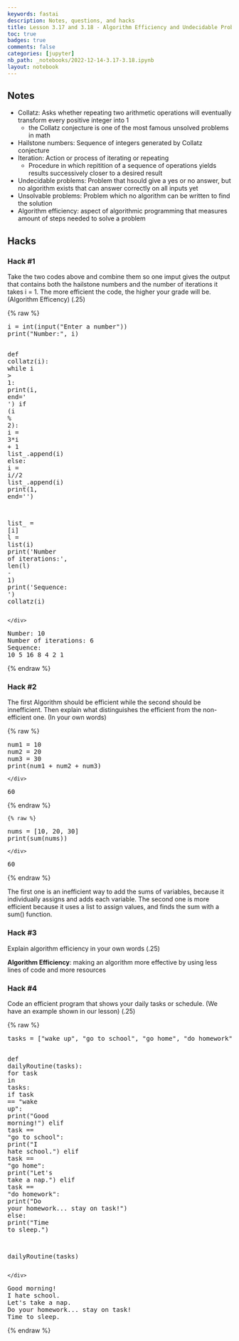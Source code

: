 ```yaml
---
keywords: fastai
description: Notes, questions, and hacks
title: Lesson 3.17 and 3.18 - Algorithm Efficiency and Undecidable Problems
toc: true 
badges: true
comments: false
categories: [jupyter]
nb_path: _notebooks/2022-12-14-3.17-3.18.ipynb
layout: notebook
---
```


<!--
#################################################
### THIS FILE WAS AUTOGENERATED! DO NOT EDIT! ###
#################################################
# file to edit: _notebooks/2022-12-14-3.17-3.18.ipynb
-->

<div class="container" id="notebook-container">
        
<div class="cell border-box-sizing text_cell rendered"><div class="inner_cell">
<div class="text_cell_render border-box-sizing rendered_html">
<h2 id="Notes">Notes<a class="anchor-link" href="#Notes"> </a></h2><ul>
<li>Collatz: Asks whether repeating two arithmetic operations will eventually transform every positive integer into 1<ul>
<li>the Collatz conjecture is one of the most famous unsolved problems in math</li>
</ul>
</li>
<li>Hailstone numbers: Sequence of integers generated by Collatz conjecture</li>
<li>Iteration: Action or process of iterating or repeating<ul>
<li>Procedure in which repitition of a sequence of operations yields results successively closer to a desired result</li>
</ul>
</li>
<li>Undecidable problems: Problem that hsould give a yes or no answer, but no algorithm exists that can answer correctly on all inputs yet</li>
<li>Unsolvable problems: Problem which no algorithm can be written to find the solution</li>
<li>Algorithm efficiency: aspect of algorithmic programming that measures amount of steps needed to solve a problem</li>
</ul>

</div>
</div>
</div>
<div class="cell border-box-sizing text_cell rendered"><div class="inner_cell">
<div class="text_cell_render border-box-sizing rendered_html">
<h2 id="Hacks">Hacks<a class="anchor-link" href="#Hacks"> </a></h2><h3 id="Hack-#1">Hack #1<a class="anchor-link" href="#Hack-#1"> </a></h3><p>Take the two codes above and combine them so one imput gives the output that contains both the hailstone numbers and the number of iterations it takes i = 1. The more efficient the code, the higher your grade will be. (Algorithm Efficency) (.25)</p>

</div>
</div>
</div>
    {% raw %}
    
<div class="cell border-box-sizing code_cell rendered">
<div class="input">

<div class="inner_cell">
    <div class="input_area">
<div class=" highlight hl-ipython3"><pre><span></span><span class="n">i</span> <span class="o">=</span> <span class="nb">int</span><span class="p">(</span><span class="nb">input</span><span class="p">(</span><span class="s2">&quot;Enter a number&quot;</span><span class="p">))</span>
<span class="nb">print</span><span class="p">(</span><span class="s2">&quot;Number:&quot;</span><span class="p">,</span> <span class="n">i</span><span class="p">)</span>

<span class="k">def</span> <span class="nf">collatz</span><span class="p">(</span><span class="n">i</span><span class="p">):</span>
    <span class="k">while</span> <span class="n">i</span> <span class="o">&gt;</span> <span class="mi">1</span><span class="p">:</span>
        <span class="nb">print</span><span class="p">(</span><span class="n">i</span><span class="p">,</span> <span class="n">end</span><span class="o">=</span><span class="s1">&#39; &#39;</span><span class="p">)</span>
        <span class="k">if</span> <span class="p">(</span><span class="n">i</span> <span class="o">%</span> <span class="mi">2</span><span class="p">):</span>
            <span class="n">i</span> <span class="o">=</span> <span class="mi">3</span><span class="o">*</span><span class="n">i</span> <span class="o">+</span> <span class="mi">1</span>
            <span class="n">list_</span><span class="o">.</span><span class="n">append</span><span class="p">(</span><span class="n">i</span><span class="p">)</span>
        <span class="k">else</span><span class="p">:</span>
            <span class="n">i</span> <span class="o">=</span> <span class="n">i</span><span class="o">//</span><span class="mi">2</span>
            <span class="n">list_</span><span class="o">.</span><span class="n">append</span><span class="p">(</span><span class="n">i</span><span class="p">)</span>
    <span class="nb">print</span><span class="p">(</span><span class="mi">1</span><span class="p">,</span> <span class="n">end</span><span class="o">=</span><span class="s1">&#39;&#39;</span><span class="p">)</span>

<span class="n">list_</span> <span class="o">=</span> <span class="p">[</span><span class="n">i</span><span class="p">]</span>
<span class="n">l</span> <span class="o">=</span> <span class="nb">list</span><span class="p">(</span><span class="n">i</span><span class="p">)</span>
<span class="nb">print</span><span class="p">(</span><span class="s1">&#39;Number of iterations:&#39;</span><span class="p">,</span> <span class="nb">len</span><span class="p">(</span><span class="n">l</span><span class="p">)</span> <span class="o">-</span> <span class="mi">1</span><span class="p">)</span>
<span class="nb">print</span><span class="p">(</span><span class="s1">&#39;Sequence: &#39;</span><span class="p">)</span>
<span class="n">collatz</span><span class="p">(</span><span class="n">i</span><span class="p">)</span>
</pre></div>

    </div>
</div>
</div>

<div class="output_wrapper">
<div class="output">

<div class="output_area">

<div class="output_subarea output_stream output_stdout output_text">
<pre>Number: 10
Number of iterations: 6
Sequence: 
10 5 16 8 4 2 1</pre>
</div>
</div>

</div>
</div>

</div>
    {% endraw %}

<div class="cell border-box-sizing text_cell rendered"><div class="inner_cell">
<div class="text_cell_render border-box-sizing rendered_html">
<h3 id="Hack-#2">Hack #2<a class="anchor-link" href="#Hack-#2"> </a></h3><p>The first Algorithm should be efficient while the second should be innefficient. Then explain what distinguishes the efficient from the non-efficient one. (In your own words)</p>

</div>
</div>
</div>
    {% raw %}
    
<div class="cell border-box-sizing code_cell rendered">
<div class="input">

<div class="inner_cell">
    <div class="input_area">
<div class=" highlight hl-ipython3"><pre><span></span><span class="n">num1</span> <span class="o">=</span> <span class="mi">10</span>
<span class="n">num2</span> <span class="o">=</span> <span class="mi">20</span>
<span class="n">num3</span> <span class="o">=</span> <span class="mi">30</span>
<span class="nb">print</span><span class="p">(</span><span class="n">num1</span> <span class="o">+</span> <span class="n">num2</span> <span class="o">+</span> <span class="n">num3</span><span class="p">)</span>
</pre></div>

    </div>
</div>
</div>

<div class="output_wrapper">
<div class="output">

<div class="output_area">

<div class="output_subarea output_stream output_stdout output_text">
<pre>60
</pre>
</div>
</div>

</div>
</div>

</div>
    {% endraw %}

    {% raw %}
    
<div class="cell border-box-sizing code_cell rendered">
<div class="input">

<div class="inner_cell">
    <div class="input_area">
<div class=" highlight hl-ipython3"><pre><span></span><span class="n">nums</span> <span class="o">=</span> <span class="p">[</span><span class="mi">10</span><span class="p">,</span> <span class="mi">20</span><span class="p">,</span> <span class="mi">30</span><span class="p">]</span>
<span class="nb">print</span><span class="p">(</span><span class="nb">sum</span><span class="p">(</span><span class="n">nums</span><span class="p">))</span>
</pre></div>

    </div>
</div>
</div>

<div class="output_wrapper">
<div class="output">

<div class="output_area">

<div class="output_subarea output_stream output_stdout output_text">
<pre>60
</pre>
</div>
</div>

</div>
</div>

</div>
    {% endraw %}

<div class="cell border-box-sizing text_cell rendered"><div class="inner_cell">
<div class="text_cell_render border-box-sizing rendered_html">
<p>The first one is an inefficient way to add the sums of variables, because it individually assigns and adds each variable. The second one is more efficient because it uses a list to assign values, and finds the sum with a sum() function.</p>

</div>
</div>
</div>
<div class="cell border-box-sizing text_cell rendered"><div class="inner_cell">
<div class="text_cell_render border-box-sizing rendered_html">
<h3 id="Hack-#3">Hack #3<a class="anchor-link" href="#Hack-#3"> </a></h3><p>Explain algorithm efficiency in your own words (.25)</p>
<p><strong>Algorithm Efficiency</strong>: making an algorithm more effective by using less lines of code and more resources</p>
<h3 id="Hack-#4">Hack #4<a class="anchor-link" href="#Hack-#4"> </a></h3><p>Code an efficient program that shows your daily tasks or schedule. (We have an example shown in our lesson) (.25)</p>

</div>
</div>
</div>
    {% raw %}
    
<div class="cell border-box-sizing code_cell rendered">
<div class="input">

<div class="inner_cell">
    <div class="input_area">
<div class=" highlight hl-ipython3"><pre><span></span><span class="n">tasks</span> <span class="o">=</span> <span class="p">[</span><span class="s2">&quot;wake up&quot;</span><span class="p">,</span> <span class="s2">&quot;go to school&quot;</span><span class="p">,</span> <span class="s2">&quot;go home&quot;</span><span class="p">,</span> <span class="s2">&quot;do homework&quot;</span><span class="p">,</span> <span class="s2">&quot;go to sleep&quot;</span><span class="p">]</span>
 
<span class="k">def</span> <span class="nf">dailyRoutine</span><span class="p">(</span><span class="n">tasks</span><span class="p">):</span>
 <span class="k">for</span> <span class="n">task</span> <span class="ow">in</span> <span class="n">tasks</span><span class="p">:</span>
    <span class="k">if</span> <span class="n">task</span> <span class="o">==</span> <span class="s2">&quot;wake up&quot;</span><span class="p">:</span>
     <span class="nb">print</span><span class="p">(</span><span class="s2">&quot;Good morning!&quot;</span><span class="p">)</span>
    <span class="k">elif</span> <span class="n">task</span> <span class="o">==</span> <span class="s2">&quot;go to school&quot;</span><span class="p">:</span>
     <span class="nb">print</span><span class="p">(</span><span class="s2">&quot;I hate school.&quot;</span><span class="p">)</span>
    <span class="k">elif</span> <span class="n">task</span> <span class="o">==</span> <span class="s2">&quot;go home&quot;</span><span class="p">:</span>
       <span class="nb">print</span><span class="p">(</span><span class="s2">&quot;Let&#39;s take a nap.&quot;</span><span class="p">)</span>
    <span class="k">elif</span> <span class="n">task</span> <span class="o">==</span> <span class="s2">&quot;do homework&quot;</span><span class="p">:</span>
       <span class="nb">print</span><span class="p">(</span><span class="s2">&quot;Do your homework... stay on task!&quot;</span><span class="p">)</span>
    <span class="k">else</span><span class="p">:</span>
        <span class="nb">print</span><span class="p">(</span><span class="s2">&quot;Time to sleep.&quot;</span><span class="p">)</span>
 
<span class="n">dailyRoutine</span><span class="p">(</span><span class="n">tasks</span><span class="p">)</span>
</pre></div>

    </div>
</div>
</div>

<div class="output_wrapper">
<div class="output">

<div class="output_area">

<div class="output_subarea output_stream output_stdout output_text">
<pre>Good morning!
I hate school.
Let&#39;s take a nap.
Do your homework... stay on task!
Time to sleep.
</pre>
</div>
</div>

</div>
</div>

</div>
    {% endraw %}

</div>
 

